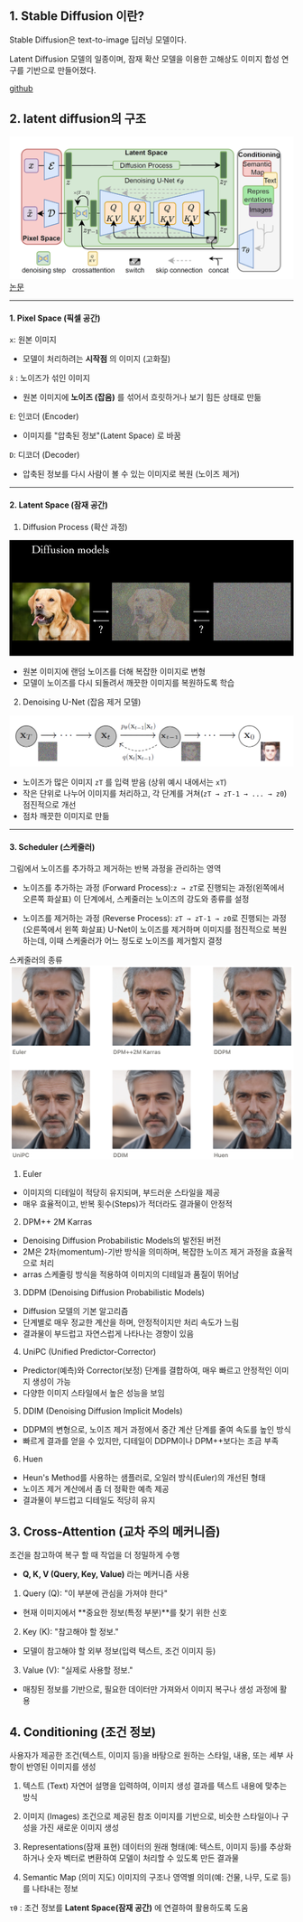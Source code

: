 ## 1. Stable Diffusion 이란?

Stable Diffusion은 text-to-image 딥러닝 모델이다.

Latent Diffusion 모델의 일종이며, 잠재 확산 모델을 이용한 고해상도 이미지 합성 연구를 기반으로 만들어졌다.

[github](https://github.com/CompVis/stable-diffusion)  


## 2. latent diffusion의 구조

![alt text](image/image01.png)
[논문](https://arxiv.org/abs/2112.10752)  

---

#### 1. Pixel Space (픽셀 공간)
`x`: 원본 이미지

- 모델이 처리하려는 **시작점** 의 이미지 (고화질)

`x̃` : 노이즈가 섞인 이미지

- 원본 이미지에 **노이즈 (잡음)** 를 섞어서 흐릿하거나 보기 힘든 상태로 만듦

`E`: 인코더 (Encoder)

- 이미지를 "압축된 정보"(Latent Space) 로 바꿈

`D`: 디코더 (Decoder)

- 압축된 정보를 다시 사람이 볼 수 있는 이미지로 복원 (노이즈 제거)

---

#### 2. Latent Space (잠재 공간)

1. Diffusion Process (확산 과정)

![alt text](image/image02.png)

- 원본 이미지에 랜덤 노이즈를 더해 복잡한 이미지로 변형
- 모델이 노이즈를 다시 되돌려서 깨끗한 이미지를 복원하도록 학습


2. Denoising U-Net (잡음 제거 모델)

![alt text](image/image03.png)



- 노이즈가 많은 이미지 `zT` 를 입력 받음 (상위 예시 내에서는 `xT`)
- 작은 단위로 나누어 이미지를 처리하고, 각 단계를 거쳐(`zT → zT-1 → ... → z0`) 점진적으로 개선
- 점차 깨끗한 이미지로 만듦
---

#### 3. Scheduler (스케줄러)
그림에서 노이즈를 추가하고 제거하는 반복 과정을 관리하는 영역

- 노이즈를 추가하는 과정 (Forward Process):`z → zT`로 진행되는 과정(왼쪽에서 오른쪽 화살표)
이 단계에서, 스케줄러는 노이즈의 강도와 종류를 설정

- 노이즈를 제거하는 과정 (Reverse Process): `zT → zT-1 → z0`로 진행되는 과정(오른쪽에서 왼쪽 화살표)
U-Net이 노이즈를 제거하며 이미지를 점진적으로 복원하는데, 이때 스케줄러가 어느 정도로 노이즈를 제거할지 결정

스케줄러의 종류
![alt text](image/image04.png)

1. Euler
- 이미지의 디테일이 적당히 유지되며, 부드러운 스타일을 제공
- 매우 효율적이고, 반복 횟수(Steps)가 적더라도 결과물이 안정적

2. DPM++ 2M Karras
- Denoising Diffusion Probabilistic Models의 발전된 버전
- 2M은 2차(momentum)-기반 방식을 의미하며, 복잡한 노이즈 제거 과정을 효율적으로 처리
- arras 스케줄링 방식을 적용하여 이미지의 디테일과 품질이 뛰어남

3. DDPM (Denoising Diffusion Probabilistic Models)
- Diffusion 모델의 기본 알고리즘
- 단계별로 매우 정교한 계산을 하며, 안정적이지만 처리 속도가 느림
- 결과물이 부드럽고 자연스럽게 나타나는 경향이 있음

4. UniPC (Unified Predictor-Corrector)
- Predictor(예측)와 Corrector(보정) 단계를 결합하여, 매우 빠르고 안정적인 이미지 생성이 가능
- 다양한 이미지 스타일에서 높은 성능을 보임

5. DDIM (Denoising Diffusion Implicit Models)
- DDPM의 변형으로, 노이즈 제거 과정에서 중간 계산 단계를 줄여 속도를 높인 방식
- 빠르게 결과를 얻을 수 있지만, 디테일이 DDPM이나 DPM++보다는 조금 부족

6. Huen
- Heun's Method를 사용하는 샘플러로, 오일러 방식(Euler)의 개선된 형태
- 노이즈 제거 계산에서 좀 더 정확한 예측 제공
- 결과물이 부드럽고 디테일도 적당히 유지


## 3. Cross-Attention (교차 주의 메커니즘)

조건을 참고하여 복구 할 때 작업을 더 정밀하게 수행

- **Q, K, V (Query, Key, Value)** 라는 메커니즘 사용

1)  Query (Q): "이 부분에 관심을 가져야 한다"
- 현재 이미지에서 **중요한 정보(특정 부분)**를 찾기 위한 신호

2)  Key (K): "참고해야 할 정보."
- 모델이 참고해야 할 외부 정보(입력 텍스트, 조건 이미지 등)

3)  Value (V): "실제로 사용할 정보."
- 매칭된 정보를 기반으로, 필요한 데이터만 가져와서 이미지 복구나 생성 과정에 활용

## 4. Conditioning (조건 정보)

사용자가 제공한 조건(텍스트, 이미지 등)을 바탕으로 원하는 스타일, 내용, 또는 세부 사항이 반영된 이미지를 생성



1. 텍스트 (Text)
자연어 설명을 입력하여, 이미지 생성 결과를 텍스트 내용에 맞추는 방식

2. 이미지 (Images)
조건으로 제공된 참조 이미지를 기반으로, 비슷한 스타일이나 구성을 가진 새로운 이미지 생성

3. Representations(잠재 표현)
데이터의 원래 형태(예: 텍스트, 이미지 등)를 추상화하거나 숫자 벡터로 변환하여 모델이 처리할 수 있도록 만든 결과물

4. Semantic Map (의미 지도)
이미지의 구조나 영역별 의미(예: 건물, 나무, 도로 등)를 나타내는 정보


`τθ` : 조건 정보를 **Latent Space(잠재 공간)** 에 연결하여 활용하도록 도움

